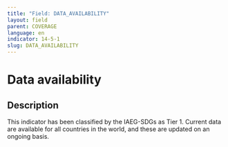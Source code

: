 ```yaml
---
title: "Field: DATA_AVAILABILITY"
layout: field
parent: COVERAGE
language: en
indicator: 14-5-1
slug: DATA_AVAILABILITY
---
```

# Data availability

## Description

This indicator has been classified by the IAEG-SDGs as Tier 1. Current data are available for all countries in the world, and these are updated on an ongoing basis.